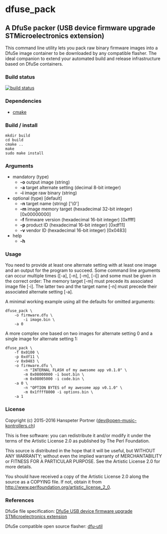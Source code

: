 # dfuse\_pack

## A DfuSe packer (USB device firmware upgrade STMicroelectronics extension)

This command line utility lets you pack raw binary firmware images into a DfuSe image container to be downloaded by any compatible flasher. The ideal companion to extend your automated build and release infrastructure based on DfuSe containers.

### Build status

[![build status](https://gitlab.com/OpenMusicKontrollers/dfuse_pack/badges/master/build.svg)](https://gitlab.com/OpenMusicKontrollers/dfuse_pack/commits/master)

### Dependencies

- [cmake](http://www.cmake.org/)

### Build / install

	mkdir build
	cd build
	cmake ..
	make
	sudo make install

### Arguments

- mandatory (type)
	- **-o** output image (string)
	- **-a** target alternate setting (decimal 8-bit integer)
	- **-i** image raw binary (string)
- optional (type) [default]
	- **-n** target name (string) ['\0']
	- **-m** image memory target (hexadecimal 32-bit integer) [0x00000000]
	- **-f** firmware version (hexadecimal 16-bit integer) [0xffff]
	- **-p** product ID (hexadecimal 16-bit integer) [0xdf11]
	- **-v** vendor ID (hexadecimal 16-bit integer) [0x0483]
- help
	- **-h**

### Usage

You need to provide at least one alternate setting with at least one image and an output for the program to succeed. Some command line arguments can occur multiple times ([-a], [-n], [-m], [-i]) and some must be given in the correct order: The memory target [-m] must precede its associated image file [-i]. The latter two and the target name [-n] must precede their associated alternate setting [-a].

A minimal working example using all the defaults for omitted arguments:

	dfuse_pack \
		-o firmware.dfu \
			-i image.bin \
		-a 0

A more complex one based on two images for alternate setting 0 and a single image for alternate setting 1:

	dfuse_pack \
		-f 0x0100 \
		-p 0xdf11 \
		-v 0x0483 \
		-o firmware.dfu \
			-n "INTERNAL FLASH of my awesome app v0.1.0" \
			-m 0x08000000 -i boot.bin \
			-m 0x08005000 -i code.bin \
		-a 0 \
			-n "OPTION BYTES of my awesome app v0.1.0" \
			-m 0x1ffff8000 -i options.bin \
		-a 1

### License

Copyright (c) 2015-2016 Hanspeter Portner (dev@open-music-kontrollers.ch)

This is free software: you can redistribute it and/or modify
it under the terms of the Artistic License 2.0 as published by
The Perl Foundation.

This source is distributed in the hope that it will be useful,
but WITHOUT ANY WARRANTY; without even the implied warranty of
MERCHANTABILITY or FITNESS FOR A PARTICULAR PURPOSE. See the
Artistic License 2.0 for more details.

You should have received a copy of the Artistic License 2.0
along the source as a COPYING file. If not, obtain it from
<http://www.perlfoundation.org/artistic_license_2_0>.

### References

DfuSe file specification: [DfuSe USB device firmware upgrade STMicroelectronics extension](http://www.st.com/web/catalog/tools/FM147/CL1794/SC961/SS1533/PF257916)

DfuSe compatible open source flasher: [dfu-util](http://dfu-util.gnumonks.org/)
